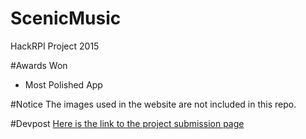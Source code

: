 # ScenicMusic
HackRPI Project
2015

#Awards Won
* Most Polished App

#Notice
The images used in the website are not included in this repo.

#Devpost
[Here is the link to the project submission page](http://devpost.com/software/scenicmusic)
